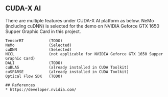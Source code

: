 ## CUDA-X AI
There are multiple features under CUDA-X AI platform as below. NeMo (including cuDNN) is selected for the demo on NVIDIA Geforce GTX 1650 Supper Graphic Card in this project.

```
TensorRT           (TODO)
NeMo               (Selected)
cuDNN              (Selected)
NCCL               (not applicable for NVIDIA Geforce GTX 1650 Supper Graphic Card)
DALI               (TODO)
cuBLAS             (already installed in CUDA Toolkit)
cuSPARSE           (already installed in CUDA Toolkit)
Optical Flow SDK   (TODO)

## References
* https://developer.nvidia.com/ 
